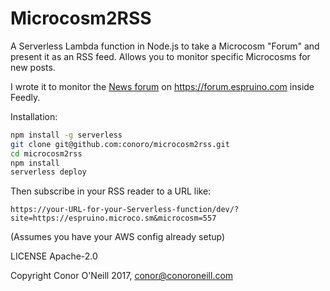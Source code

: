 # Microcosm2RSS

A Serverless Lambda function in Node.js to take a Microcosm "Forum" and present it as an RSS feed. Allows you to monitor specific Microcosms for new posts.

I wrote it to monitor the [News forum](http://forum.espruino.com/microcosms/557/) on https://forum.espruino.com inside Feedly.

Installation:

```bash
npm install -g serverless
git clone git@github.com:conoro/microcosm2rss.git
cd microcosm2rss
npm install
serverless deploy
```

Then subscribe in your RSS reader to a URL like:

```
https://your-URL-for-your-Serverless-function/dev/?site=https://espruino.microco.sm&microcosm=557
```

(Assumes you have your AWS config already setup)


LICENSE Apache-2.0



Copyright Conor O'Neill 2017, conor@conoroneill.com
